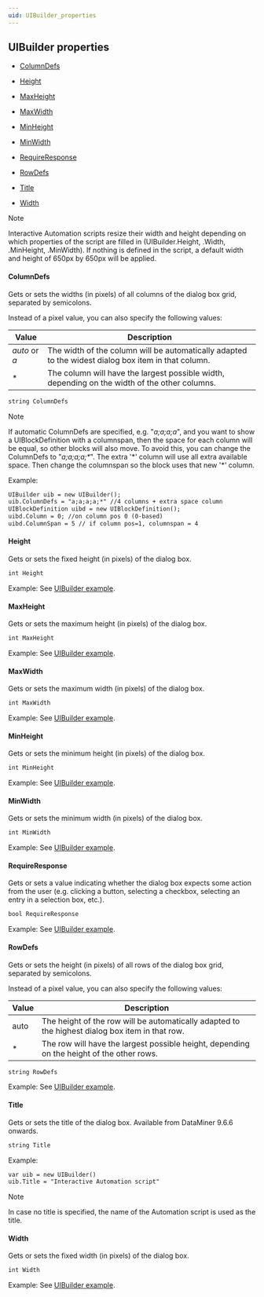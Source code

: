 ```yaml
---
uid: UIBuilder_properties
---
```


## UIBuilder properties

- [ColumnDefs](#columndefs)

- [Height](#height)

- [MaxHeight](#maxheight)

- [MaxWidth](#maxwidth)

- [MinHeight](#minheight)

- [MinWidth](#minwidth)

- [RequireResponse](#requireresponse)

- [RowDefs](#rowdefs)

- [Title](#title)

- [Width](#width)

> [!NOTE]
> Interactive Automation scripts resize their width and height depending on which properties of the script are filled in (UIBuilder.Height, .Width, .MinHeight, .MinWidth). If nothing is defined in the script, a default width and height of 650px by 650px will be applied.

#### ColumnDefs

Gets or sets the widths (in pixels) of all columns of the dialog box grid, separated by semicolons.

Instead of a pixel value, you can also specify the following values:

| Value                                                               | Description                                                                                         |
|---------------------------------------------------------------------|-----------------------------------------------------------------------------------------------------|
| *auto* or *a* | The width of the column will be automatically adapted to the widest dialog box item in that column. |
| \*                                                                  | The column will have the largest possible width, depending on the width of the other columns.       |

```txt
string ColumnDefs
```

> [!NOTE]
> If automatic ColumnDefs are specified, e.g. "*a;a;a;a*", and you want to show a UIBlockDefinition with a columnspan, then the space for each column will be equal, so other blocks will also move. To avoid this, you can change the ColumnDefs to "*a;a;a;a;\**". The extra '\*' column will use all extra available space. Then change the columnspan so the block uses that new '\*' column.

Example:

```txt
UIBuilder uib = new UIBuilder();
uib.ColumnDefs = "a;a;a;a;*" //4 columns + extra space column
UIBlockDefinition uibd = new UIBlockDefinition();
uibd.Column = 0; //on column pos 0 (0-based)
uibd.ColumnSpan = 5 // if column pos=1, columnspan = 4
```

#### Height

Gets or sets the fixed height (in pixels) of the dialog box.

```txt
int Height
```

Example: See [UIBuilder example](xref:UIBuilder_example).

#### MaxHeight

Gets or sets the maximum height (in pixels) of the dialog box.

```txt
int MaxHeight
```

Example: See [UIBuilder example](xref:UIBuilder_example).

#### MaxWidth

Gets or sets the maximum width (in pixels) of the dialog box.

```txt
int MaxWidth
```

Example: See [UIBuilder example](xref:UIBuilder_example).

#### MinHeight

Gets or sets the minimum height (in pixels) of the dialog box.

```txt
int MinHeight
```

Example: See [UIBuilder example](xref:UIBuilder_example).

#### MinWidth

Gets or sets the minimum width (in pixels) of the dialog box.

```txt
int MinWidth
```

Example: See [UIBuilder example](xref:UIBuilder_example).

#### RequireResponse

Gets or sets a value indicating whether the dialog box expects some action from the user (e.g. clicking a button, selecting a checkbox, selecting an entry in a selection box, etc.).

```txt
bool RequireResponse
```

Example: See [UIBuilder example](xref:UIBuilder_example).

#### RowDefs

Gets or sets the height (in pixels) of all rows of the dialog box grid, separated by semicolons.

Instead of a pixel value, you can also specify the following values:

| Value | Description                                                                                     |
|-------|-------------------------------------------------------------------------------------------------|
| auto  | The height of the row will be automatically adapted to the highest dialog box item in that row. |
| \*    | The row will have the largest possible height, depending on the height of the other rows.       |

```txt
string RowDefs
```

Example: See [UIBuilder example](xref:UIBuilder_example).

#### Title

Gets or sets the title of the dialog box. Available from DataMiner 9.6.6 onwards.

```txt
string Title
```

Example:

```txt
var uib = new UIBuilder()
uib.Title = "Interactive Automation script"
```

> [!NOTE]
> In case no title is specified, the name of the Automation script is used as the title.

#### Width

Gets or sets the fixed width (in pixels) of the dialog box.

```txt
int Width
```

Example: See [UIBuilder example](xref:UIBuilder_example).
